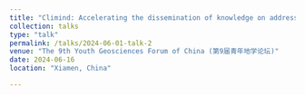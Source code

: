 ```yaml
---
title: "Climind: Accelerating the dissemination of knowledge on addressing climate change risks with large language models (in Chinese)"
collection: talks
type: "talk"
permalink: /talks/2024-06-01-talk-2
venue: "The 9th Youth Geosciences Forum of China (第9届青年地学论坛)"
date: 2024-06-16
location: "Xiamen, China"

---
```


